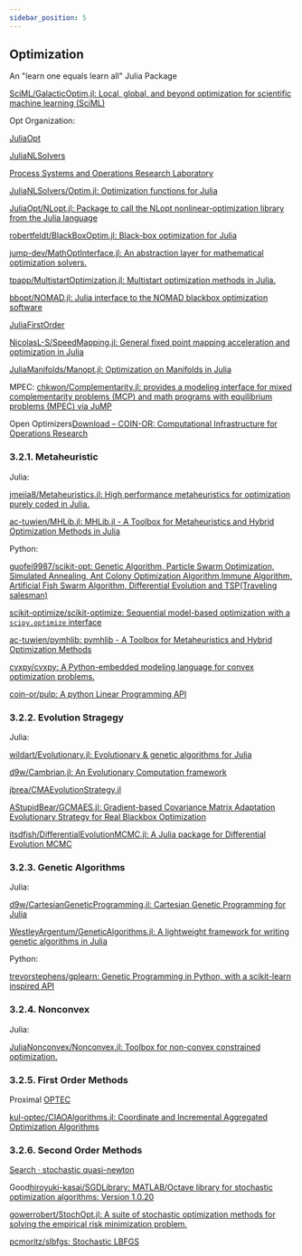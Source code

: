 ```yaml
---
sidebar_position: 5
---
```


## Optimization

An "learn one equals learn all" Julia Package

[SciML/GalacticOptim.jl: Local, global, and beyond optimization for scientific machine learning (SciML)](https://github.com/SciML/GalacticOptim.jl)

Opt Organization:

[JuliaOpt](https://github.com/JuliaOpt)

[JuliaNLSolvers](https://github.com/JuliaNLSolvers)

[Process Systems and Operations Research Laboratory](https://github.com/PSORLab)

[JuliaNLSolvers/Optim.jl: Optimization functions for Julia](https://github.com/JuliaNLSolvers/Optim.jl)

[JuliaOpt/NLopt.jl: Package to call the NLopt nonlinear-optimization library from the Julia language](https://github.com/JuliaOpt/NLopt.jl)

[robertfeldt/BlackBoxOptim.jl: Black-box optimization for Julia](https://github.com/robertfeldt/BlackBoxOptim.jl)

[jump-dev/MathOptInterface.jl: An abstraction layer for mathematical optimization solvers.](https://github.com/jump-dev/MathOptInterface.jl)

[tpapp/MultistartOptimization.jl: Multistart optimization methods in Julia.](https://github.com/tpapp/MultistartOptimization.jl)

[bbopt/NOMAD.jl: Julia interface to the NOMAD blackbox optimization software](https://github.com/bbopt/NOMAD.jl)

[JuliaFirstOrder](https://github.com/JuliaFirstOrder)

[NicolasL-S/SpeedMapping.jl: General fixed point mapping acceleration and optimization in Julia](https://github.com/NicolasL-S/SpeedMapping.jl)

[JuliaManifolds/Manopt.jl: Optimization on Manifolds in Julia](https://github.com/JuliaManifolds/Manopt.jl)

MPEC: [chkwon/Complementarity.jl: provides a modeling interface for mixed complementarity problems (MCP) and math programs with equilibrium problems (MPEC) via JuMP](https://github.com/chkwon/Complementarity.jl)

Open Optimizers[Download – COIN-OR: Computational Infrastructure for Operations Research](file:///F:/Zotero/Zotero/storage/RJ96NPGG/downloading.html)

### <span id="head25">3.2.1. Metaheuristic</span>

Julia:

[jmejia8/Metaheuristics.jl: High performance metaheuristics for optimization purely coded in Julia.](https://github.com/jmejia8/Metaheuristics.jl)

[ac-tuwien/MHLib.jl: MHLib.jl - A Toolbox for Metaheuristics and Hybrid Optimization Methods in Julia](https://github.com/ac-tuwien/MHLib.jl)

Python:

[guofei9987/scikit-opt: Genetic Algorithm, Particle Swarm Optimization, Simulated Annealing, Ant Colony Optimization Algorithm,Immune Algorithm, Artificial Fish Swarm Algorithm, Differential Evolution and TSP(Traveling salesman)](https://github.com/guofei9987/scikit-opt)

[scikit-optimize/scikit-optimize: Sequential model-based optimization with a `scipy.optimize` interface](https://github.com/scikit-optimize/scikit-optimize)

[ac-tuwien/pymhlib: pymhlib - A Toolbox for Metaheuristics and Hybrid Optimization Methods](https://github.com/ac-tuwien/pymhlib)

[cvxpy/cvxpy: A Python-embedded modeling language for convex optimization problems.](https://github.com/cvxpy/cvxpy)

[coin-or/pulp: A python Linear Programming API](https://github.com/coin-or/pulp)

### <span id="head26">3.2.2. Evolution Stragegy</span>

Julia:

[wildart/Evolutionary.jl: Evolutionary & genetic algorithms for Julia](https://github.com/wildart/Evolutionary.jl)

[d9w/Cambrian.jl: An Evolutionary Computation framework](https://github.com/d9w/Cambrian.jl)

[jbrea/CMAEvolutionStrategy.jl](https://github.com/jbrea/CMAEvolutionStrategy.jl)

[AStupidBear/GCMAES.jl: Gradient-based Covariance Matrix Adaptation Evolutionary Strategy for Real Blackbox Optimization](https://github.com/AStupidBear/GCMAES.jl)

[itsdfish/DifferentialEvolutionMCMC.jl: A Julia package for Differential Evolution MCMC](https://github.com/itsdfish/DifferentialEvolutionMCMC.jl)

### <span id="head27">3.2.3. Genetic Algorithms</span>

Julia:

[d9w/CartesianGeneticProgramming.jl: Cartesian Genetic Programming for Julia](https://github.com/d9w/CartesianGeneticProgramming.jl)

[WestleyArgentum/GeneticAlgorithms.jl: A lightweight framework for writing genetic algorithms in Julia](https://github.com/WestleyArgentum/GeneticAlgorithms.jl)

Python:

[trevorstephens/gplearn: Genetic Programming in Python, with a scikit-learn inspired API](https://github.com/trevorstephens/gplearn)

### <span id="head28">3.2.4. Nonconvex</span>

Julia:

[JuliaNonconvex/Nonconvex.jl: Toolbox for non-convex constrained optimization.](https://github.com/JuliaNonconvex/Nonconvex.jl)

### 3.2.5. First Order Methods

Proximal
[OPTEC](https://github.com/kul-optec)

[kul-optec/CIAOAlgorithms.jl: Coordinate and Incremental Aggregated Optimization Algorithms](https://github.com/kul-optec/CIAOAlgorithms.jl)

### 3.2.6. Second Order Methods

[Search · stochastic quasi-newton](https://github.com/search?o=desc&q=stochastic+quasi-newton&s=updated&type=Repositories)

Good[hiroyuki-kasai/SGDLibrary: MATLAB/Octave library for stochastic optimization algorithms: Version 1.0.20](https://github.com/hiroyuki-kasai/SGDLibrary)

[gowerrobert/StochOpt.jl: A suite of stochastic optimization methods for solving the empirical risk minimization problem.](https://github.com/gowerrobert/StochOpt.jl)

[pcmoritz/slbfgs: Stochastic LBFGS](https://github.com/pcmoritz/slbfgs)
